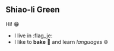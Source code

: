 ## Shiao-li Green

Hi! :grin:

* I live in :flag_je:
* I like to **bake** :cookie: and learn _languages_ :globe_with_meridians:
